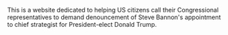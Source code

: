 This is a website dedicated to helping US citizens call their Congressional representatives to demand denouncement of Steve Bannon's appointment to chief strategist for President-elect Donald Trump.

